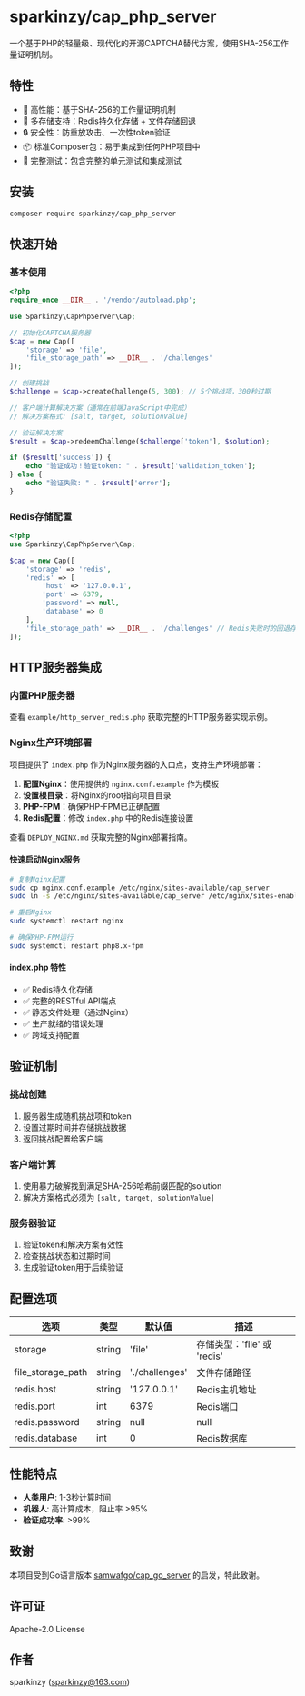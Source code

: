 # sparkinzy/cap_php_server

一个基于PHP的轻量级、现代化的开源CAPTCHA替代方案，使用SHA-256工作量证明机制。

## 特性

- 🚀 高性能：基于SHA-256的工作量证明机制
- 💾 多存储支持：Redis持久化存储 + 文件存储回退
- 🔒 安全性：防重放攻击、一次性token验证
- 📦 标准Composer包：易于集成到任何PHP项目中
- 🧪 完整测试：包含完整的单元测试和集成测试

## 安装

```bash
composer require sparkinzy/cap_php_server
```

## 快速开始

### 基本使用

```php
<?php
require_once __DIR__ . '/vendor/autoload.php';

use Sparkinzy\CapPhpServer\Cap;

// 初始化CAPTCHA服务器
$cap = new Cap([
    'storage' => 'file',
    'file_storage_path' => __DIR__ . '/challenges'
]);

// 创建挑战
$challenge = $cap->createChallenge(5, 300); // 5个挑战项，300秒过期

// 客户端计算解决方案（通常在前端JavaScript中完成）
// 解决方案格式: [salt, target, solutionValue]

// 验证解决方案
$result = $cap->redeemChallenge($challenge['token'], $solution);

if ($result['success']) {
    echo "验证成功！验证token: " . $result['validation_token'];
} else {
    echo "验证失败: " . $result['error'];
}
```

### Redis存储配置

```php
<?php
use Sparkinzy\CapPhpServer\Cap;

$cap = new Cap([
    'storage' => 'redis',
    'redis' => [
        'host' => '127.0.0.1',
        'port' => 6379,
        'password' => null,
        'database' => 0
    ],
    'file_storage_path' => __DIR__ . '/challenges' // Redis失败时的回退存储
]);
```

## HTTP服务器集成

### 内置PHP服务器
查看 `example/http_server_redis.php` 获取完整的HTTP服务器实现示例。

### Nginx生产环境部署
项目提供了 `index.php` 作为Nginx服务器的入口点，支持生产环境部署：

1. **配置Nginx**：使用提供的 `nginx.conf.example` 作为模板
2. **设置根目录**：将Nginx的root指向项目目录
3. **PHP-FPM**：确保PHP-FPM已正确配置
4. **Redis配置**：修改 `index.php` 中的Redis连接设置

查看 `DEPLOY_NGINX.md` 获取完整的Nginx部署指南。

#### 快速启动Nginx服务
```bash
# 复制Nginx配置
sudo cp nginx.conf.example /etc/nginx/sites-available/cap_server
sudo ln -s /etc/nginx/sites-available/cap_server /etc/nginx/sites-enabled/

# 重启Nginx
sudo systemctl restart nginx

# 确保PHP-FPM运行
sudo systemctl restart php8.x-fpm
```

#### index.php 特性
- ✅ Redis持久化存储
- ✅ 完整的RESTful API端点
- ✅ 静态文件处理（通过Nginx）
- ✅ 生产就绪的错误处理
- ✅ 跨域支持配置

## 验证机制

### 挑战创建
1. 服务器生成随机挑战项和token
2. 设置过期时间并存储挑战数据
3. 返回挑战配置给客户端

### 客户端计算
1. 使用暴力破解找到满足SHA-256哈希前缀匹配的solution
2. 解决方案格式必须为 `[salt, target, solutionValue]`

### 服务器验证
1. 验证token和解决方案有效性
2. 检查挑战状态和过期时间
3. 生成验证token用于后续验证

## 配置选项

| 选项 | 类型 | 默认值 | 描述 |
|------|------|--------|------|
| storage | string | 'file' | 存储类型：'file' 或 'redis' |
| file_storage_path | string | './challenges' | 文件存储路径 |
| redis.host | string | '127.0.0.1' | Redis主机地址 |
| redis.port | int | 6379 | Redis端口 |
| redis.password | string|null | null | Redis密码 |
| redis.database | int | 0 | Redis数据库 |

## 性能特点

- **人类用户**: 1-3秒计算时间
- **机器人**: 高计算成本，阻止率 >95%
- **验证成功率**: >99%

## 致谢

本项目受到Go语言版本 [samwafgo/cap_go_server](https://github.com/samwafgo/cap_go_server) 的启发，特此致谢。

## 许可证

Apache-2.0 License

## 作者

sparkinzy (sparkinzy@163.com)